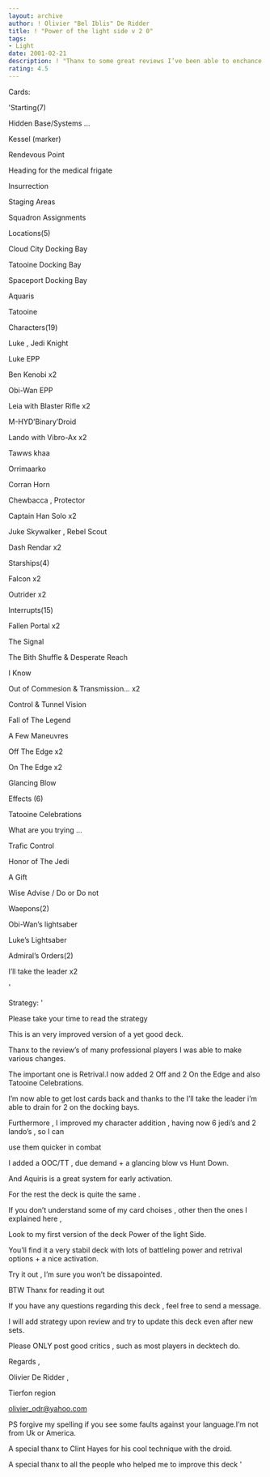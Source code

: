 ```yaml
---
layout: archive
author: ! Olivier "Bel Iblis" De Ridder
title: ! "Power of the light side v 2 0"
tags:
- Light
date: 2001-02-21
description: ! "Thanx to some great reviews I’ve been able to enchance this deck. I hope you like it"
rating: 4.5
---
```

Cards: 

'Starting(7) 

Hidden Base/Systems ... 

Kessel (marker) 

Rendevous Point 

Heading for the medical frigate 

Insurrection 

Staging Areas 

Squadron Assignments 


Locations(5) 

Cloud City  Docking Bay 

Tatooine  Docking Bay 

Spaceport  Docking Bay

Aquaris

Tatooine


Characters(19) 

Luke , Jedi Knight 

Luke EPP

Ben Kenobi x2 

Obi-Wan EPP

Leia with Blaster Rifle x2 

M-HYD&#8217;Binary&#8217;Droid 

Lando with Vibro-Ax x2 

Tawws khaa 

Orrimaarko 

Corran Horn 

Chewbacca , Protector 

Captain Han Solo x2 

Juke Skywalker , Rebel Scout 

Dash Rendar x2



Starships(4)

Falcon x2

Outrider x2



Interrupts(15) 

Fallen Portal x2 

The Signal 

The Bith Shuffle & Desperate Reach 

I Know 

Out of Commesion & Transmission... x2 

Control & Tunnel Vision 

Fall of The Legend

A Few Maneuvres

Off The Edge x2

On The Edge x2

Glancing Blow


Effects (6) 

Tatooine Celebrations 

What are you trying ... 

Trafic Control 

Honor of The Jedi 

A Gift 

Wise Advise / Do or Do not


Waepons(2) 

Obi-Wan&#8217;s lightsaber 

Luke&#8217;s Lightsaber 


Admiral’s Orders(2)

I’ll take the leader x2







'

Strategy: '

Please take your time to read the strategy 


This is an very improved version of a yet good deck.

Thanx to the review’s of many professional players I was able to make various changes.

The important one is Retrival.I now added 2 Off and 2 On the Edge and also Tatooine Celebrations.

I’m now able to get lost cards back and thanks to the I’ll take the leader i’m able to drain for 2 on the docking bays.

Furthermore , I improved my character addition , having now 6 jedi’s and 2 lando’s , so I can 

use them quicker in combat

I added a OOC/TT , due demand + a glancing blow vs Hunt Down.

And Aquiris is a great system for early activation.

For the rest the deck is quite the same .


If you don’t understand some of my card choises , other then the ones I explained here ,

Look to my first version of the deck  Power of the light Side.

You’ll find it a very stabil deck with lots of battleling power and retrival options + a nice activation.



Try it out , I&#8217;m sure you won&#8217;t be dissapointed. 

BTW Thanx for reading it out 



If you have any questions regarding this deck , feel free to send a message.

I will add strategy upon review and try to update this deck even after new sets.

Please ONLY post good critics , such as most players in decktech do.



Regards ,

Olivier De Ridder , 

Tierfon region


olivier_odr@yahoo.com


PS  forgive my spelling if you see some faults against your language.I&#8217;m not from Uk or America. 


A special thanx to Clint Hayes for his cool technique with the droid. 

A special thanx to all the people who helped me to improve this deck '